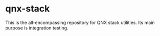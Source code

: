 # qnx-stack

This is the all-encompassing repository for QNX stack utilities. Its main purpose is integration testing.
